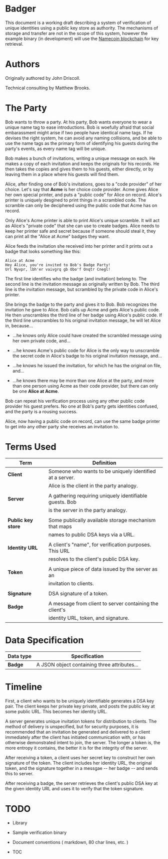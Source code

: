 Badger
======

This document is a working draft describing a system of verification of unique
identities using a public key store as authority.  The mechanisms of storage and
transfer are not in the scope of this system, however the example binary (in
development) will use the [Namecoin blockchain](http://dot-bit.org/Main_Page)
for key retrieval.


Authors
=======

Originally authored by John Driscoll.

Technical consulting by Matthew Brooks.


The Party
=========

Bob wants to throw a party.  At his party, Bob wants everyone to wear a unique
name tag to ease introductions.  Bob is woefully afraid that social embarassment
might arise if two people have identical name tags.  If he devises the right
system, he can avoid any naming collisions, and be able to use the name tags as
the primary form of identifying his guests during the party's events, as every
name tag will be unique.

Bob makes a bunch of invitations, writing a unique message on each.  He makes
a copy of each invitation and keeps the originals for his records.  He then
takes the copies and gives them to his guests, either directly, or by leaving
them in a place where his guests will find them.

Alice, after finding one of Bob's invitations, goes to a "code provider" of her
choice.  Let's say that **Acme** is her choice code provider.  Acme gives Alice
her own special printer, and puts a "public code" for Alice on record.  Alice's
printer is uniquely desgined to print things in a scrambled code.  The scramble
can only be deciphered using the public code that Acme has on record.

Only Alice's Acme printer is able to print Alice's unique scramble.  It will
act as Alice's "private code" that she can use to create badges.  Alice needs
to keep her printer safe and secret because if someone should steal it, they can
print all the "Alice at Acme" badges they want.

Alice feeds the invitation she received into her printer and it prints out a
badge that looks something like this:

    Alice at Acme
    Hey Alice, you're invited to Bob's Badge Party!
    Url Nyvpr, lbh'er vaivgrq gb Obo'f Onqtr Cnegl!

The first line identifies who the badge (and invitation) belong to.
The second line is the invitation message as originally written by Bob.
The third line is the invitation message, but scrambled by the private code in
Alice's printer.

She brings the badge to the party and gives it to Bob.  Bob recognizes the
invitation he gave to Alice.  Bob calls up Acme and gets Alice's public code.
He then unscrambles the third line of her badge using Alice's public code.
If the third line unscrambles to his original invitation message, he will let
Alice in, because...

  * ...he knows only Alice could have created the scrambled message using her
    own private code, and...

  * ...he knows Acme's public code for Alice is the only way to unscramble
    the secret code in Alice's badge to his original invitation message, and...

  * ...he knows he issued the invitation, for which he has the original on file,
    and...

  * ...he knows there may be more than one Alice at the party, and more than one
    person using Acme as their code provider, but there can only be one
    **Alice at Acme**.
  
Bob can repeat his verification process using any other public code provider his
guest prefers.  No one at Bob's party gets identities confused, and the party is
a rousing success.

Alice, now having a public code on record, can use the same badge printer to get
into any other party she receives an invitation to.


Terms Used
==========

Term                 | Definition
---------------------|----------------------------------------------------------
**Client**           | Someone who wants to be uniquely identified at a server.
                     | Alice is the client in the party analogy.
                     |
**Server**           | A gathering requiring uniquely identifiable guests.  Bob
                     | is the server in the party analogy.
                     |
**Public key store** | Some publically available storage mechanism that maps
                     | names to public DSA keys via a URL.
                     |
**Identity URL**     | A client's "name", for verification purposes.  This URL
                     | resolves to the client's public DSA key.
                     |
**Token**            | A unique piece of data issued by the server as an
                     | invitation to clients.
                     |
**Signature**        | DSA signature of a token.
                     |
**Badge**            | A message from client to server containing the client's
                     | identity URL, token, and signature.


Data Specification
==================

Data type            | Specification
---------------------|----------------------------------------------------------
**Badge**            | A JSON object containing three attributes...


Timeline
========

First, a client who wants to be uniquely identifiable generates a DSA key pair.
The client keeps her private key private, and posts the public key at some 
public URL.  This becomes her identity URL.

A server generates unique invitation tokens for distribution to clients.  The
method of delivery is unspecified, but for security purposes, it is recommended
that an invitation be generated and delivered to a client immediately after the
client has initiated communication with, or has otherwise demonstrated intent to
join, the server.  The longer a token is, the more entropy it contains, the
better it is for the integrity of the server.

After receiving a token, a client uses her secret key to construct her own
signature of the token.  The client includes her identity URL, the original
token, and the signature together in a messgae -- her badge -- and sends this
to server.

After receiving a badge, the server retrieves the client's public DSA key at the
given identity URL and uses it to verify that the token signature.


TODO
====

* Library

* Sample verification binary

* Document conventions ( markdown, 80 char lines, etc. )

* TOC